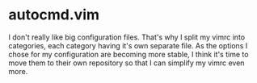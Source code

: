 autocmd.vim
===========

I don't really like big configuration files. That's why I split my vimrc into
categories, each category having it's own separate file. As the options I chose
for my configuration are becoming more stable, I think it's time to move them
to their own repository so that I can simplify my vimrc even more.
